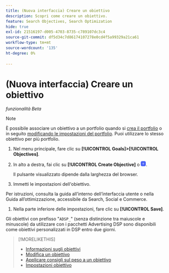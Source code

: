 ```yaml
---
title: (Nuova interfaccia) Creare un obiettivo
description: Scopri come creare un obiettivo.
feature: Search Objectives, Search Optimization
hide: true
exl-id: 21516197-d005-4703-8735-c789107dc3c4
source-git-commit: df5d34c7d86174107278e0cd4f5a99329a21ca61
workflow-type: tm+mt
source-wordcount: '135'
ht-degree: 0%

---
```


# (Nuova interfaccia) Creare un obiettivo

*funzionalità Beta*

>[!NOTE]
>
>È possibile associare un obiettivo a un portfolio quando si [crea il portfolio](/help/search-social-commerce/new-ui/manage/portfolios/portfolio-create.md) o in seguito [modificando le impostazioni del portfolio](/help/search-social-commerce/new-ui/manage/portfolios/portfolio-edit.md). Puoi utilizzare lo stesso obiettivo per più portfolio.

1. Nel menu principale, fare clic su **[!UICONTROL Goals]>[!UICONTROL Objectives]**.

1. In alto a destra, fai clic su **[!UICONTROL Create Objective]** o ![Aggiungi](/help/search-social-commerce/assets/add-new.png "Aggiungi").

   Il pulsante visualizzato dipende dalla larghezza del browser.

1. Immetti le impostazioni dell&#39;obiettivo.

Per istruzioni, consulta la guida all’interno dell’interfaccia utente o nella Guida all’ottimizzazione, accessibile da Search, Social e Commerce.

1. Nella parte inferiore delle impostazioni, fare clic su **[!UICONTROL Save]**.

Gli obiettivi con prefisso &quot;`ADSP_`&quot; (senza distinzione tra maiuscole e minuscole) da utilizzare con i pacchetti Advertising DSP sono disponibili come obiettivi personalizzati in DSP entro due giorni.

>[!MORELIKETHIS]
>
>* [Informazioni sugli obiettivi](objective-about.md)
>* [Modifica un obiettivo](objective-edit.md)
>* [Applicare consigli sul peso a un obiettivo](objective-apply-weight-recommendations.md)
>* [Impostazioni obiettivo](objective-settings.md)
